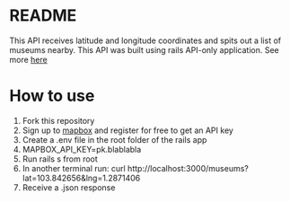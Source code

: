 # README
This API receives latitude and longitude coordinates and spits out a list of museums nearby.
This API was built using rails API-only application. See more [here](https://guides.rubyonrails.org/v5.0/api_app.html)

# How to use

1. Fork this repository
2. Sign up to [mapbox](https://docs.mapbox.com/help/tutorials/get-started-tokens-api/) and register for free to get an API key
3. Create a .env file in the root folder of the rails app
4.  MAPBOX_API_KEY=pk.blablabla
5. Run  rails s from root
6. In another terminal run:    curl http://localhost:3000/museums\?lat\=103.842656\&lng\=1.2871406
7. Receive a .json response

